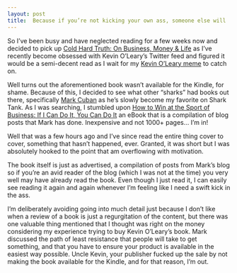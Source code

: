 ```yaml
---
layout: post
title:  Because if you’re not kicking your own ass, someone else will
---
```


So I’ve been busy and have neglected reading for a few weeks now and decided to pick up [Cold Hard Truth: On Business, Money & Life](http://www.amazon.com/gp/product/0385671741/ref=as_li_ss_tl?ie=UTF8&tag=joshtronic-20&linkCode=as2&camp=1789&creative=390957&creativeASIN=0385671741) as I’ve recently become obsessed with Kevin O’Leary’s Twitter feed and figured it would be a semi-decent read as I wait for my [Kevin O’Leary meme](/images/kevin-oleary-meme.jpg) to catch on.

Well turns out the aforementioned book wasn’t available for the Kindle, for shame. Because of this, I decided to see what other “sharks” had books out there, specifically [Mark Cuban](http://blogmaverick.com/) as he’s slowly become my favorite on Shark Tank. As I was searching, I stumbled upon [How to Win at the Sport of Business: If I Can Do It, You Can Do It](http://www.amazon.com/gp/product/B006AX6ONI/ref=as_li_ss_tl?ie=UTF8&tag=joshtronic-20&linkCode=as2&camp=1789&creative=390957&creativeASIN=B006AX6ONI) an eBook that is a compilation of blog posts that Mark has done. Inexpensive and not 1000+ pages… I’m in!

Well that was a few hours ago and I’ve since read the entire thing cover to cover, something that hasn’t happened, ever. Granted, it was short but I was absolutely hooked to the point that am overflowing with motivation.

The book itself is just as advertised, a compilation of posts from Mark’s blog so if you’re an avid reader of the blog (which I was not at the time) you very well may have already read the book. Even though I just read it, I can easily see reading it again and again whenever I’m feeling like I need a swift kick in the ass.

I’m deliberately avoiding going into much detail just because I don’t like when a review of a book is just a regurgitation of the content, but there was one valuable thing mentioned that I thought was right on the money considering my experience trying to buy Kevin O’Leary’s book. Mark discussed the path of least resistance that people will take to get something, and that you have to ensure your product is available in the easiest way possible. Uncle Kevin, your publisher fucked up the sale by not making the book available for the Kindle, and for that reason, I’m out.
